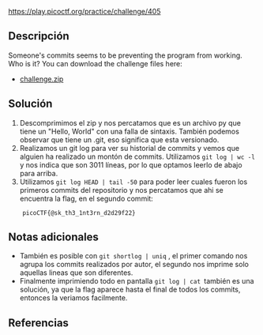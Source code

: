 https://play.picoctf.org/practice/challenge/405
## Descripción
Someone's commits seems to be preventing the program from working. Who is it? You can download the challenge files here:

- [challenge.zip](https://artifacts.picoctf.net/c_titan/156/challenge.zip)
## Solución
1. Descomprimimos el zip y nos percatamos que es un archivo py que tiene un "Hello, World" con una falla de sintaxis. También podemos observar que tiene un .git, eso significa que esta versionado.
2. Realizamos un git log para ver su historial de commits y vemos que alguien ha realizado un montón de commits. Utilizamos ```git log | wc -l ```y nos indica que son 3011 líneas, por lo que optamos leerlo de abajo para arriba.
3. Utilizamos ```git log HEAD | tail -50``` para poder leer cuales fueron los primeros commits del repositorio y nos percatamos que ahi se encuentra la flag, en el segundo commit:
```
	picoCTF{@sk_th3_1nt3rn_d2d29f22}
```

## Notas adicionales

- También es posible con ```git shortlog | uniq``` , el primer comando nos agrupa los commits realizados por autor, el segundo nos imprime solo aquellas lineas que son diferentes.
- Finalmente imprimiendo todo en pantalla ```git log | cat ```también es una solución, ya que la flag aparece hasta el final de todos los commits, entonces la veriamos facilmente.

## Referencias

